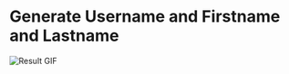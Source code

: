 # Generate Username and Firstname and Lastname
![Result GIF](https://github.com/fardinbarashi/C-sharpsnippets/blob/main/Generate%20Username%20from%20Firstname%20and%20Lastname/Result.gif)

